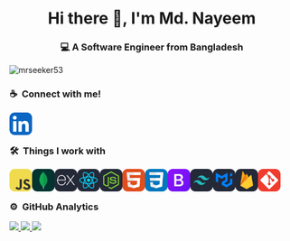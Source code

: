 <!--
**mrseeker53/mrseeker53** is a ✨ _special_ ✨ repository because its `README.md` (this file) appears on your GitHub profile.

Here are some ideas to get you started:

- 🔭 I’m currently working on ...
- 🌱 I’m currently learning ...
- 👯 I’m looking to collaborate on ...
- 🤔 I’m looking for help with ...
- 💬 Ask me about ...
- 📫 How to reach me: ...
- 😄 Pronouns: ...
- ⚡ Fun fact: ...
-->

<h1 align="center">Hi there 👋, I'm Md. Nayeem</h1>
<h3 align="center">💻 A Software Engineer from Bangladesh</h3>

<p align="left"> <img src="https://komarev.com/ghpvc/?username=mrseeker53" alt="mrseeker53" /> </p>


### ☕ &nbsp;Connect with me!

<p align="left">
<a href="https://www.linkedin.com/in/mr-seeker009/"><img align="left" src="https://github.com/tandpfun/skill-icons/blob/main/icons/LinkedIn.svg" alt="mr-seeker009" width="40px"/></a>
</p>
<br/>
<br/>

### 🛠 &nbsp;Things I work with

[<img align="left" alt="JavaScript" width="40px" src="https://github.com/tandpfun/skill-icons/blob/main/icons/JavaScript.svg"/>](https://github.com/mrseeker53)
[<img align="left" alt="MongoDB" width="40px" src="https://github.com/tandpfun/skill-icons/blob/main/icons/MongoDB.svg"/>](https://github.com/mrseeker53)
[<img align="left" alt="ExpressJS" width="40px" src="https://github.com/tandpfun/skill-icons/blob/main/icons/ExpressJS-Dark.svg"/>](https://github.com/mrseeker53)
[<img align="left" alt="React" width="40px" src="https://github.com/tandpfun/skill-icons/blob/main/icons/React-Dark.svg"/>](https://github.com/mrseeker53)
[<img align="left" alt="NodeJs" width="40px" src="https://github.com/tandpfun/skill-icons/blob/main/icons/NodeJS-Dark.svg"/>](https://github.com/mrseeker53)
[<img align="left" alt="HTML" width="40px" src="https://github.com/tandpfun/skill-icons/blob/main/icons/HTML.svg"/>](https://github.com/mrseeker53)
[<img align="left" alt="CSS" width="40px" src="https://github.com/tandpfun/skill-icons/blob/main/icons/CSS.svg"/>](https://github.com/mrseeker53)
[<img align="left" alt="Bootstrap" width="40px" src="https://github.com/tandpfun/skill-icons/blob/main/icons/Bootstrap.svg"/>](https://github.com/mrseeker53)
[<img align="left" alt="TailwindCSS" width="40px" src="https://github.com/tandpfun/skill-icons/blob/main/icons/TailwindCSS-Dark.svg"/>](https://github.com/mrseeker53)
[<img align="left" alt="MaterialUI" width="40px" src="https://github.com/tandpfun/skill-icons/blob/main/icons/MaterialUI-Dark.svg"/>](https://github.com/mrseeker53)
[<img align="left" alt="Firebase" width="40px" src="https://github.com/tandpfun/skill-icons/blob/main/icons/Firebase-Dark.svg"/>](https://github.com/mrseeker53)
[<img align="left" alt="Git" width="40px" src="https://github.com/tandpfun/skill-icons/blob/main/icons/Git.svg"/>](https://github.com/mrseeker53)

<br/>
<br/>

### ⚙️ &nbsp;GitHub Analytics

<p>
  <a href="https://github.com/mrseeker53/">
    <img height="180em" src="https://github-readme-stats.vercel.app/api?username=mrseeker53&show_icons=true&theme=algolia&include_all_commits=true&count_private=true"/>
    <img height="180em" src="https://github-readme-stats.vercel.app/api?username=mrseeker53&count_private=true&theme=algolia"/>
    <img height="180em" src="https://github-readme-stats.vercel.app/api/top-langs/?username=mrseeker53&layout=compact&langs_count=8&theme=algolia"/>
  </a>
</p>


